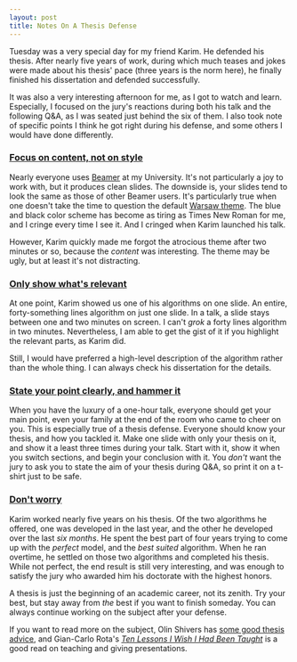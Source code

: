 ```yaml
---
layout: post
title: Notes On A Thesis Defense
---
```


Tuesday was a very special day for my friend Karim.  He defended his
thesis.  After nearly five years of work, during which much teases and
jokes were made about his thesis' pace (three years is the norm here),
he finally finished his dissertation and defended successfully.

It was also a very interesting afternoon for me, as I got to watch and
learn.  Especially, I focused on the jury's reactions during both his
talk and the following Q&A, as I was seated just behind the six of
them.  I also took note of specific points I think he got right during
his defense, and some others I would have done differently.

### [Focus on content, not on style](#focus_on_content_not_on_style)

Nearly everyone uses [Beamer][] at my University.  It's not
particularly a joy to work with, but it produces clean slides.  The
downside is, your slides tend to look the same as those of other
Beamer users.  It's particularly true when one doesn't take the time
to question the default [Warsaw theme][].  The blue and black color
scheme has become as tiring as Times New Roman for me, and I cringe
every time I see it. And I cringed when Karim launched his talk.

However, Karim quickly made me forgot the atrocious theme after two
minutes or so, because the _content_ was interesting.  The theme may
be ugly, but at least it's not distracting.

### [Only show what's relevant](#only_show_whats_relevant)

At one point, Karim showed us one of his algorithms on one slide.  An
entire, forty-something lines algorithm on just one slide.  In a talk,
a slide stays between one and two minutes on screen.  I can't _grok_ a
forty lines algorithm in two minutes.  Nevertheless, I am able to get
the gist of it if you highlight the relevant parts, as Karim did.

Still, I would have preferred a high-level description of the
algorithm rather than the whole thing.  I can always check his
dissertation for the details.

### [State your point clearly, and hammer it](#state_your_point_clearly_and_hammer_it)

When you have the luxury of a one-hour talk, everyone should get your
main point, even your family at the end of the room who came to cheer
on you.  This is especially true of a thesis defense.  Everyone should
know your thesis, and how you tackled it.  Make one slide with only
your thesis on it, and show it a least three times during your talk.
Start with it, show it when you switch sections, and begin your
conclusion with it.  You _don't_ want the jury to ask you to state the
aim of your thesis during Q&A, so print it on a t-shirt just to be
safe.

### [Don't worry](#dont_worry)

Karim worked nearly five years on his thesis.  Of the two algorithms
he offered, one was developed in the last year, and the other he
developed over the last _six months_.  He spent the best part of four
years trying to come up with the _perfect_ model, and the _best
suited_ algorithm.  When he ran overtime, he settled on those two
algorithms and completed his thesis.  While not perfect, the end
result is still very interesting, and was enough to satisfy the jury
who awarded him his doctorate with the highest honors.

A thesis is just the beginning of an academic career, not its zenith.
Try your best, but stay away from _the_ best if you want to finish
someday.  You can always continue working on the subject after your
defense.

If you want to read more on the subject, Olin Shivers has
[some good thesis advice][olin], and Gian-Carlo Rota's
[_Ten Lessons I Wish I Had Been Taught_][rota] is a good read on
teaching and giving presentations.

[Beamer]: https://bitbucket.org/rivanvx/beamer/wiki/Home
[Warsaw theme]: http://www.informatik.uni-freiburg.de/~frank/ENG/beamer/example/Beamer-class-example8-Warsaw.pdf
[olin]: http://www.ccs.neu.edu/home/shivers/diss-advice.html
[rota]: http://www.math.osu.edu/~nevai/MYMATH/rota_ams_notices_01_97.html
